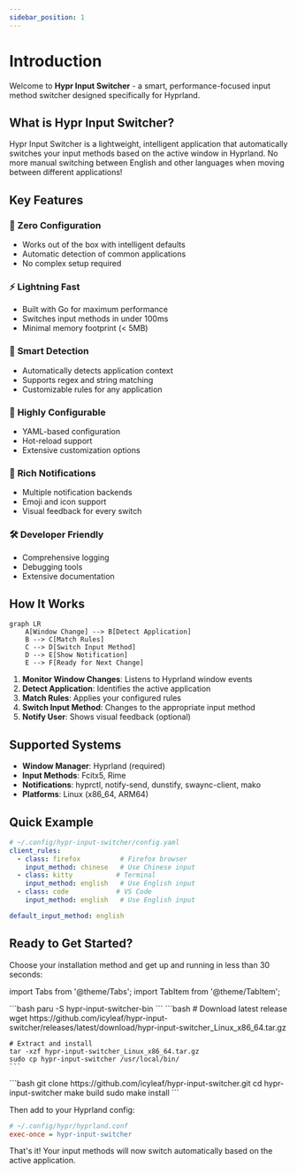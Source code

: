 ```yaml
---
sidebar_position: 1
---
```


# Introduction

Welcome to **Hypr Input Switcher** - a smart, performance-focused input method switcher designed specifically for Hyprland.

## What is Hypr Input Switcher?

Hypr Input Switcher is a lightweight, intelligent application that automatically switches your input methods based on the active window in Hyprland. No more manual switching between English and other languages when moving between different applications!

## Key Features

### 🚀 **Zero Configuration**
- Works out of the box with intelligent defaults
- Automatic detection of common applications
- No complex setup required

### ⚡ **Lightning Fast**
- Built with Go for maximum performance
- Switches input methods in under 100ms
- Minimal memory footprint (< 5MB)

### 🎯 **Smart Detection**
- Automatically detects application context
- Supports regex and string matching
- Customizable rules for any application

### 🔧 **Highly Configurable**
- YAML-based configuration
- Hot-reload support
- Extensive customization options

### 🔔 **Rich Notifications**
- Multiple notification backends
- Emoji and icon support
- Visual feedback for every switch

### 🛠 **Developer Friendly**
- Comprehensive logging
- Debugging tools
- Extensive documentation

## How It Works

```mermaid
graph LR
    A[Window Change] --> B[Detect Application]
    B --> C[Match Rules]
    C --> D[Switch Input Method]
    D --> E[Show Notification]
    E --> F[Ready for Next Change]
```

1. **Monitor Window Changes**: Listens to Hyprland window events
2. **Detect Application**: Identifies the active application
3. **Match Rules**: Applies your configured rules
4. **Switch Input Method**: Changes to the appropriate input method
5. **Notify User**: Shows visual feedback (optional)

## Supported Systems

- **Window Manager**: Hyprland (required)
- **Input Methods**: Fcitx5, Rime
- **Notifications**: hyprctl, notify-send, dunstify, swaync-client, mako
- **Platforms**: Linux (x86_64, ARM64)

## Quick Example

```yaml
# ~/.config/hypr-input-switcher/config.yaml
client_rules:
  - class: firefox          # Firefox browser
    input_method: chinese   # Use Chinese input
  - class: kitty           # Terminal
    input_method: english   # Use English input
  - class: code            # VS Code
    input_method: english   # Use English input

default_input_method: english
```

## Ready to Get Started?

Choose your installation method and get up and running in less than 30 seconds:

import Tabs from '@theme/Tabs';
import TabItem from '@theme/TabItem';

<Tabs>
  <TabItem value="aur" label="🏠 Arch Linux (AUR)" default>
    ```bash
    paru -S hypr-input-switcher-bin
    ```
  </TabItem>
  <TabItem value="github" label="📦 GitHub Releases">
    ```bash
    # Download latest release
    wget https://github.com/icyleaf/hypr-input-switcher/releases/latest/download/hypr-input-switcher_Linux_x86_64.tar.gz

    # Extract and install
    tar -xzf hypr-input-switcher_Linux_x86_64.tar.gz
    sudo cp hypr-input-switcher /usr/local/bin/
    ```
  </TabItem>
  <TabItem value="source" label="🔨 From Source">
    ```bash
    git clone https://github.com/icyleaf/hypr-input-switcher.git
    cd hypr-input-switcher
    make build
    sudo make install
    ```
  </TabItem>
</Tabs>

Then add to your Hyprland config:

```ini
# ~/.config/hypr/hyprland.conf
exec-once = hypr-input-switcher
```

That's it! Your input methods will now switch automatically based on the active application.
